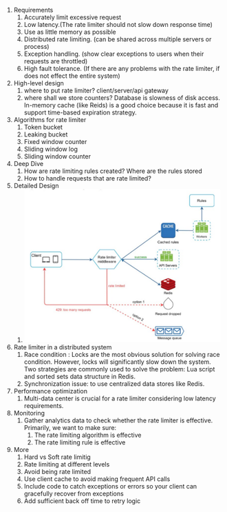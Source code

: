 
1. Requirements
   1. Accurately limit excessive request
   2. Low latency.(The rate limiter should not slow down response time)
   3. Use as little memory as possible
   4. Distributed rate limiting. (can be shared across multiple servers or process)
   5. Exception handling. (show clear exceptions to users when their requests are throttled)
   6. High fault tolerance. (If there are any problems with the rate limiter, if does not effect the entire system)
2. High-level design
   1. where to put rate limiter? client/server/api gateway
   2. where shall we store counters? Database is slowness of disk access. In-memory cache (like Reids) is a good choice because it is fast and support time-based expiration strategy.
3. Algorithms for rate limiter
   1. Token bucket
   2. Leaking bucket
   3. Fixed window counter
   4. Sliding window log
   5. Sliding window counter
4. Deep Dive
   1. How are rate limiting rules created? Where are the rules stored
   2. How to handle requests that are rate limited?
5. Detailed Design
   1. ![!diagram](../../image/ratelimiter1.png)
6. Rate limiter in a distributed system
   1. Race condition : Locks are the most obvious solution for solving race condition. However, locks will significantly slow down the system. Two strategies are commonly used to solve the problem: Lua script and sorted sets data structure in Redis.
   2. Synchronization issue: to use centralized data stores like Redis.
7. Performance optimization
   1. Multi-data center is crucial for a rate limiter considering low latency requirements.
8. Monitoring
   1. Gather analytics data to check whether the rate limiter is effective. Primarily, we want to make sure:
      1. The rate limiting algorithm is effective
      2. The rate limiting rule is effective
9. More
   1.  Hard vs Soft rate limitig
   2.  Rate limiting at different levels
   3.  Avoid being rate limited
   4.  Use client cache to avoid making frequent API calls
   5.  Include code to catch exceptions or errors so your client can gracefully recover from exceptions
   6.  Add sufficient back off time to retry logic